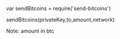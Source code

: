 var sendBitcoins = require('send-bitcoins')

sendBitcoins(privateKey,to,amount,network)

Note: amount in btc	
